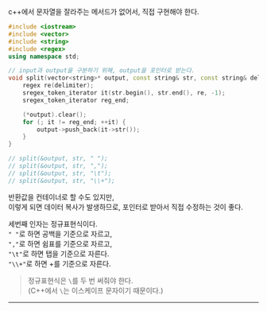 c++에서 문자열을 잘라주는 메서드가 없어서, 직접 구현해야 한다.  

```cpp
#include <iostream>
#include <vector>
#include <string>
#include <regex>
using namespace std;

// input과 output을 구분하기 위해, output을 포인터로 받는다.
void split(vector<string>* output, const string& str, const string& delimiter) {
    regex re(delimiter);
    sregex_token_iterator it(str.begin(), str.end(), re, -1);
    sregex_token_iterator reg_end;

    (*output).clear();
    for (; it != reg_end; ++it) {
        output->push_back(it->str());
    }
}

// split(&output, str, " ");
// split(&output, str, ",");
// split(&output, str, "\t");
// split(&output, str, "\\+");
```

반환값을 컨테이너로 할 수도 있지만,  
이렇게 되면 데이터 복사가 발생하므로, 포인터로 받아서 직접 수정하는 것이 좋다.  

세번째 인자는 정규표현식이다.  
`" "`로 하면 공백을 기준으로 자르고,  
`","`로 하면 쉼표를 기준으로 자르고,  
`"\t"`로 하면 탭을 기준으로 자른다.  
`"\\+"`로 하면 +를 기준으로 자른다.

> 정규표현식은 `\`를 두 번 써줘야 한다.  
> (C++에서 `\`는 이스케이프 문자이기 때문이다.)

---